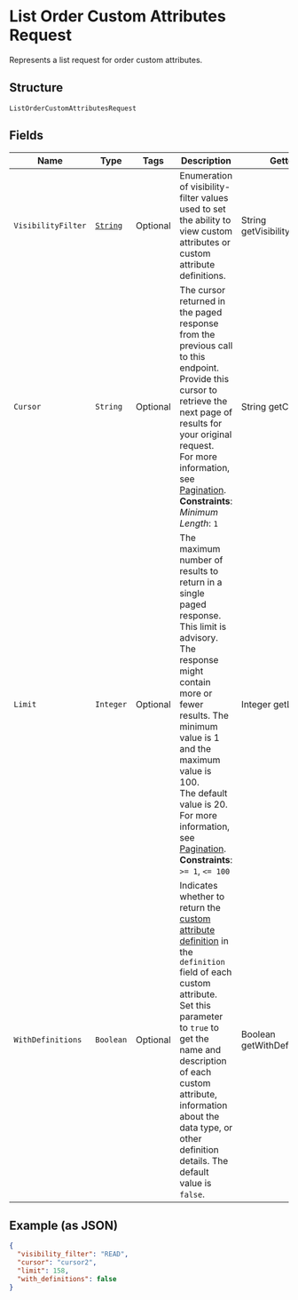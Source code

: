 
# List Order Custom Attributes Request

Represents a list request for order custom attributes.

## Structure

`ListOrderCustomAttributesRequest`

## Fields

| Name | Type | Tags | Description | Getter |
|  --- | --- | --- | --- | --- |
| `VisibilityFilter` | [`String`](../../doc/models/visibility-filter.md) | Optional | Enumeration of visibility-filter values used to set the ability to view custom attributes or custom attribute definitions. | String getVisibilityFilter() |
| `Cursor` | `String` | Optional | The cursor returned in the paged response from the previous call to this endpoint.<br>Provide this cursor to retrieve the next page of results for your original request.<br>For more information, see [Pagination](https://developer.squareup.com/docs/working-with-apis/pagination).<br>**Constraints**: *Minimum Length*: `1` | String getCursor() |
| `Limit` | `Integer` | Optional | The maximum number of results to return in a single paged response. This limit is advisory.<br>The response might contain more or fewer results. The minimum value is 1 and the maximum value is 100.<br>The default value is 20.<br>For more information, see [Pagination](https://developer.squareup.com/docs/working-with-apis/pagination).<br>**Constraints**: `>= 1`, `<= 100` | Integer getLimit() |
| `WithDefinitions` | `Boolean` | Optional | Indicates whether to return the [custom attribute definition](entity:CustomAttributeDefinition) in the `definition` field of each<br>custom attribute. Set this parameter to `true` to get the name and description of each custom attribute,<br>information about the data type, or other definition details. The default value is `false`. | Boolean getWithDefinitions() |

## Example (as JSON)

```json
{
  "visibility_filter": "READ",
  "cursor": "cursor2",
  "limit": 158,
  "with_definitions": false
}
```


